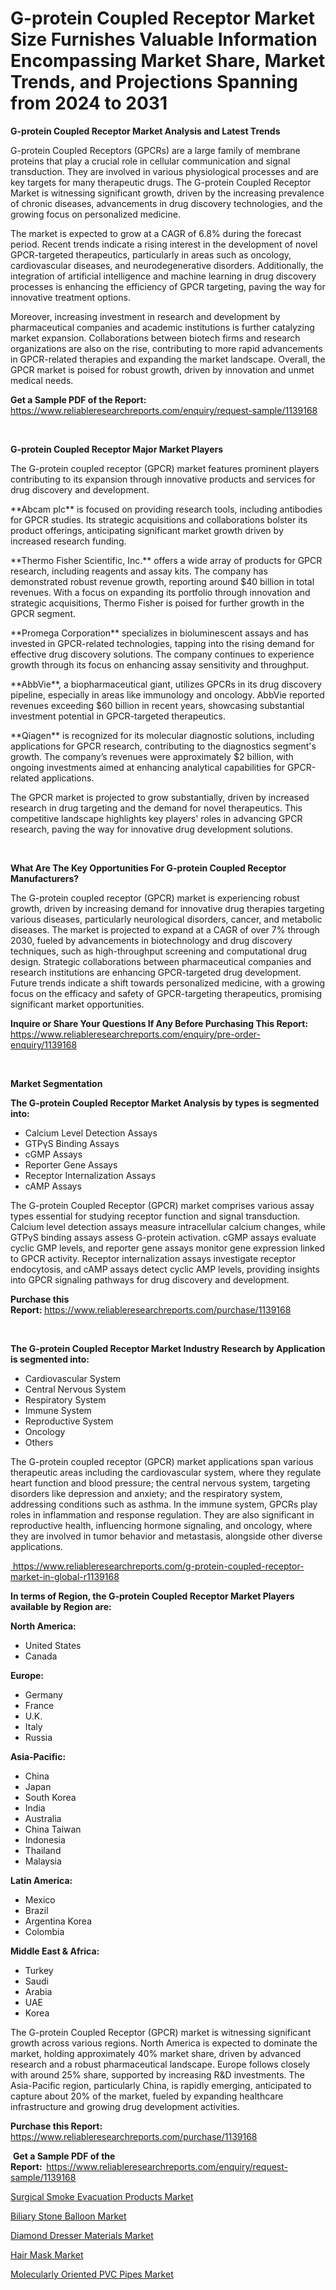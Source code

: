 <p><h1>G-protein Coupled Receptor Market Size Furnishes Valuable Information Encompassing Market Share, Market Trends, and Projections Spanning from 2024 to 2031</h1></p><p><strong>G-protein Coupled Receptor Market Analysis and Latest Trends</strong></p>
<p><p>G-protein Coupled Receptors (GPCRs) are a large family of membrane proteins that play a crucial role in cellular communication and signal transduction. They are involved in various physiological processes and are key targets for many therapeutic drugs. The G-protein Coupled Receptor Market is witnessing significant growth, driven by the increasing prevalence of chronic diseases, advancements in drug discovery technologies, and the growing focus on personalized medicine.</p><p>The market is expected to grow at a CAGR of 6.8% during the forecast period. Recent trends indicate a rising interest in the development of novel GPCR-targeted therapeutics, particularly in areas such as oncology, cardiovascular diseases, and neurodegenerative disorders. Additionally, the integration of artificial intelligence and machine learning in drug discovery processes is enhancing the efficiency of GPCR targeting, paving the way for innovative treatment options.</p><p>Moreover, increasing investment in research and development by pharmaceutical companies and academic institutions is further catalyzing market expansion. Collaborations between biotech firms and research organizations are also on the rise, contributing to more rapid advancements in GPCR-related therapies and expanding the market landscape. Overall, the GPCR market is poised for robust growth, driven by innovation and unmet medical needs.</p></p>
<p><strong>Get a Sample PDF of the Report:&nbsp;</strong> <a href="https://www.reliableresearchreports.com/enquiry/request-sample/1139168?utm_campaign=40&utm_medium=2&utm_source=Github&utm_content=ia&utm_term=14102024&utm_id=g-protein-coupled-receptor">https://www.reliableresearchreports.com/enquiry/request-sample/1139168</a></p>
<p>&nbsp;</p>
<p><strong>G-protein Coupled Receptor Major Market Players</strong></p>
<p><p>The G-protein coupled receptor (GPCR) market features prominent players contributing to its expansion through innovative products and services for drug discovery and development.</p><p>**Abcam plc** is focused on providing research tools, including antibodies for GPCR studies. Its strategic acquisitions and collaborations bolster its product offerings, anticipating significant market growth driven by increased research funding.</p><p>**Thermo Fisher Scientific, Inc.** offers a wide array of products for GPCR research, including reagents and assay kits. The company has demonstrated robust revenue growth, reporting around $40 billion in total revenues. With a focus on expanding its portfolio through innovation and strategic acquisitions, Thermo Fisher is poised for further growth in the GPCR segment.</p><p>**Promega Corporation** specializes in bioluminescent assays and has invested in GPCR-related technologies, tapping into the rising demand for effective drug discovery solutions. The company continues to experience growth through its focus on enhancing assay sensitivity and throughput.</p><p>**AbbVie**, a biopharmaceutical giant, utilizes GPCRs in its drug discovery pipeline, especially in areas like immunology and oncology. AbbVie reported revenues exceeding $60 billion in recent years, showcasing substantial investment potential in GPCR-targeted therapeutics.</p><p>**Qiagen** is recognized for its molecular diagnostic solutions, including applications for GPCR research, contributing to the diagnostics segment's growth. The company’s revenues were approximately $2 billion, with ongoing investments aimed at enhancing analytical capabilities for GPCR-related applications.</p><p>The GPCR market is projected to grow substantially, driven by increased research in drug targeting and the demand for novel therapeutics. This competitive landscape highlights key players' roles in advancing GPCR research, paving the way for innovative drug development solutions.</p></p>
<p>&nbsp;</p>
<p><strong>What Are The Key Opportunities For G-protein Coupled Receptor Manufacturers?</strong></p>
<p><p>The G-protein coupled receptor (GPCR) market is experiencing robust growth, driven by increasing demand for innovative drug therapies targeting various diseases, particularly neurological disorders, cancer, and metabolic diseases. The market is projected to expand at a CAGR of over 7% through 2030, fueled by advancements in biotechnology and drug discovery techniques, such as high-throughput screening and computational drug design. Strategic collaborations between pharmaceutical companies and research institutions are enhancing GPCR-targeted drug development. Future trends indicate a shift towards personalized medicine, with a growing focus on the efficacy and safety of GPCR-targeting therapeutics, promising significant market opportunities.</p></p>
<p><strong>Inquire or Share Your Questions If Any Before Purchasing This Report:</strong> <a href="https://www.reliableresearchreports.com/enquiry/pre-order-enquiry/1139168?utm_campaign=40&utm_medium=2&utm_source=Github&utm_content=ia&utm_term=14102024&utm_id=g-protein-coupled-receptor">https://www.reliableresearchreports.com/enquiry/pre-order-enquiry/1139168</a></p>
<p>&nbsp;</p>
<p><strong>Market Segmentation</strong></p>
<p><strong>The G-protein Coupled Receptor Market Analysis by types is segmented into:</strong></p>
<p><ul><li>Calcium Level Detection Assays</li><li>GTPγS Binding Assays</li><li>cGMP Assays</li><li>Reporter Gene Assays</li><li>Receptor Internalization Assays</li><li>cAMP Assays</li></ul></p>
<p><p>The G-protein Coupled Receptor (GPCR) market comprises various assay types essential for studying receptor function and signal transduction. Calcium level detection assays measure intracellular calcium changes, while GTPγS binding assays assess G-protein activation. cGMP assays evaluate cyclic GMP levels, and reporter gene assays monitor gene expression linked to GPCR activity. Receptor internalization assays investigate receptor endocytosis, and cAMP assays detect cyclic AMP levels, providing insights into GPCR signaling pathways for drug discovery and development.</p></p>
<p><strong>Purchase this Report:&nbsp;</strong><a href="https://www.reliableresearchreports.com/purchase/1139168?utm_campaign=40&utm_medium=2&utm_source=Github&utm_content=ia&utm_term=14102024&utm_id=g-protein-coupled-receptor">https://www.reliableresearchreports.com/purchase/1139168</a></p>
<p>&nbsp;</p>
<p><strong>The G-protein Coupled Receptor Market Industry Research by Application is segmented into:</strong></p>
<p><ul><li>Cardiovascular System</li><li>Central Nervous System</li><li>Respiratory System</li><li>Immune System</li><li>Reproductive System</li><li>Oncology</li><li>Others</li></ul></p>
<p><p>The G-protein coupled receptor (GPCR) market applications span various therapeutic areas including the cardiovascular system, where they regulate heart function and blood pressure; the central nervous system, targeting disorders like depression and anxiety; and the respiratory system, addressing conditions such as asthma. In the immune system, GPCRs play roles in inflammation and response regulation. They are also significant in reproductive health, influencing hormone signaling, and oncology, where they are involved in tumor behavior and metastasis, alongside other diverse applications.</p></p>
<p><a href="https://www.reliableresearchreports.com/g-protein-coupled-receptor-market-in-global-r1139168?utm_campaign=40&utm_medium=2&utm_source=Github&utm_content=ia&utm_term=14102024&utm_id=g-protein-coupled-receptor">&nbsp;https://www.reliableresearchreports.com/g-protein-coupled-receptor-market-in-global-r1139168</a></p>
<p><strong>In terms of Region, the G-protein Coupled Receptor Market Players available by Region are:</strong></p>
<p>
    <p> <strong> North America: </strong>
        <ul>
            <li>United States</li>
            <li>Canada</li>
        </ul>
        </p> 
    <p> <strong> Europe: </strong>
        <ul>
            <li>Germany</li>
            <li>France</li>
            <li>U.K.</li>
            <li>Italy</li>
            <li>Russia</li>
        </ul>
        </p> 
    <p> <strong> Asia-Pacific: </strong>
        <ul>
            <li>China</li>
            <li>Japan</li>
            <li>South Korea</li>
            <li>India</li>
            <li>Australia</li>
            <li>China Taiwan</li>
            <li>Indonesia</li>
            <li>Thailand</li>
            <li>Malaysia</li>
        </ul>
        </p> 
    <p> <strong> Latin America: </strong>
        <ul>
            <li>Mexico</li>
            <li>Brazil</li>
            <li>Argentina Korea</li>
            <li>Colombia</li>
        </ul>
        </p> 
    <p> <strong> Middle East & Africa: </strong>
        <ul>
            <li>Turkey</li>
            <li>Saudi</li>
            <li>Arabia</li>
            <li>UAE</li>
            <li>Korea</li>
        </ul>
    </p>
    </p>
<p><p>The G-protein Coupled Receptor (GPCR) market is witnessing significant growth across various regions. North America is expected to dominate the market, holding approximately 40% market share, driven by advanced research and a robust pharmaceutical landscape. Europe follows closely with around 25% share, supported by increasing R&D investments. The Asia-Pacific region, particularly China, is rapidly emerging, anticipated to capture about 20% of the market, fueled by expanding healthcare infrastructure and growing drug development activities.</p></p>
<p><strong>Purchase this Report: </strong><a href="https://www.reliableresearchreports.com/purchase/1139168?utm_campaign=40&utm_medium=2&utm_source=Github&utm_content=ia&utm_term=14102024&utm_id=g-protein-coupled-receptor">https://www.reliableresearchreports.com/purchase/1139168</a></p>
<p>&nbsp;<strong>Get a Sample PDF of the Report:&nbsp;&nbsp;</strong><a href="https://www.reliableresearchreports.com/enquiry/request-sample/1139168?utm_campaign=40&utm_medium=2&utm_source=Github&utm_content=ia&utm_term=14102024&utm_id=g-protein-coupled-receptor">https://www.reliableresearchreports.com/enquiry/request-sample/1139168</a></p>
<p><strong></strong></p>
<p><p><a href="https://github.com/ParvinKhatun77/Market-Research-Report-List-1/blob/main/surgical-smoke-evacuation-products-market.md?utm_campaign=40&utm_medium=2&utm_source=Github&utm_content=ia&utm_term=14102024&utm_id=g-protein-coupled-receptor">Surgical Smoke Evacuation Products Market</a></p><p><a href="https://github.com/GraceTurner587/Market-Research-Report-List-1/blob/main/biliary-stone-balloon-market.md?utm_campaign=40&utm_medium=2&utm_source=Github&utm_content=ia&utm_term=14102024&utm_id=g-protein-coupled-receptor">Biliary Stone Balloon Market</a></p><p><a href="https://www.linkedin.com/pulse/insights-diamond-dresser-materials-industry-market-financial-status-ufy9e?trk=public_post_embed_feed-article-content&utm_campaign=40&utm_medium=2&utm_source=Github&utm_content=ia&utm_term=14102024&utm_id=g-protein-coupled-receptor">Diamond Dresser Materials Market</a></p><p><a href="https://www.linkedin.com/pulse/surfing-hair-mask-wave-riding-market-currents-2031-growizr-g3bre?trk=public_post_embed_feed-article-content&utm_campaign=40&utm_medium=2&utm_source=Github&utm_content=ia&utm_term=14102024&utm_id=g-protein-coupled-receptor">Hair Mask Market</a></p><p><a href="https://www.linkedin.com/pulse/investment-opportunities-molecularly-oriented-pvc-pipes-sector-q0wye?utm_campaign=40&utm_medium=2&utm_source=Github&utm_content=ia&utm_term=14102024&utm_id=g-protein-coupled-receptor">Molecularly Oriented PVC Pipes Market</a></p></p>
